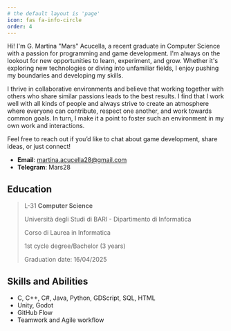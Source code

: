 ```yaml
---
# the default layout is 'page'
icon: fas fa-info-circle
order: 4
---
```


Hi! I'm G. Martina "Mars" Acucella, a recent graduate in Computer Science with a passion for programming and game development. I'm always on the lookout for new opportunities to learn, experiment, and grow. Whether it's exploring new technologies or diving into unfamiliar fields, I enjoy pushing my boundaries and developing my skills.

I thrive in collaborative environments and believe that working together with others who share similar passions leads to the best results. I find that I work well with all kinds of people and always strive to create an atmosphere where everyone can contribute, respect one another, and work towards common goals. In turn, I make it a point to foster such an environment in my own work and interactions.

Feel free to reach out if you’d like to chat about game development, share ideas, or just connect!

- **Email**: martina.acucella28@gmail.com
- **Telegram**: Mars28

## Education

> L-31 **Computer Science**
>
> Università degli Studi di BARI - Dipartimento di Informatica
>
> Corso di Laurea in Informatica
>
> 1st cycle degree/Bachelor (3 years)
>
> Graduation date: 16/04/2025

## Skills and Abilities
- C, C++, C#, Java, Python, GDScript, SQL, HTML
- Unity, Godot
- GitHub Flow
- Teamwork and Agile workflow

